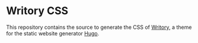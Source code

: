 # Writory CSS

This repository contains the source to generate the CSS of [Writory](https://github.com/MichaelSchmidle/writory-hugo-theme/), a theme for the static website generator [Hugo](https://gohugo.io/).
